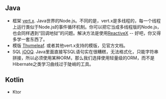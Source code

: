 ## Java

* 框架 [vert.x](https://vertx.io/). Java世界的Node.js。不同的是，vert.x是多线程的，每一个线程上运行类似于Node.js的事件循环机制。你可以把它当成多线程版的Node.js，也会同样遇到“回调地狱”的问题。解决方法是使用[ReactiveX](http://reactivex.io/) -- 好吧，你又得多学一套东西了。
* 模版 [Thymeleaf](https://www.thymeleaf.org/). 或者其他vert.x支持的模版，见官方文档。
* SQL [jOOQ](https://www.jooq.org/). Java里面直接写SQL语句实在很糟糕，无法格式化，只能字符串拼接，所以必须使用某种ORM，那么我们选择使用轻量级的ORM，而不是Hibernate之类学习曲线过于陡峭的工具。

## Kotlin

* Ktor